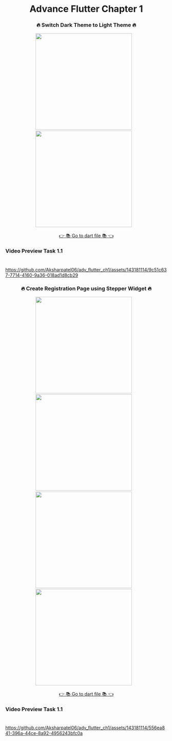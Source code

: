 <h1 align="center">Advance Flutter Chapter 1</h1>

<h3 align="center">🔥 Switch Dark Theme to Light Theme 🔥</h3>
<p align="center">
  <img src='https://github.com/Aksharpatel06/adv_flutter_ch1/assets/143181114/c07ebedd-371f-4b00-b013-6b5ae0f486ec' width = 300>&nbsp;&nbsp;&nbsp;&nbsp;
  <img src='https://github.com/Aksharpatel06/adv_flutter_ch1/assets/143181114/75759db2-172e-47dd-8abd-86b2231b9fed' width = 300>&nbsp;&nbsp;&nbsp;&nbsp;

  <div align="center">
    <a href="https://github.com/Aksharpatel06/adv_flutter_ch1/blob/master/lib/task_1/view/theme_screen.dart">👉 📚 Go to dart file 📚 👈</a>
  </div>
</p>

### Video Preview Task 1.1
#
https://github.com/Aksharpatel06/adv_flutter_ch1/assets/143181114/9c51c637-7714-4160-9a36-018ad1d8cb29

<h3 align="center">🔥 Create Registration Page using Stepper Widget 🔥</h3>
<p align="center">
  <img src='https://github.com/Aksharpatel06/adv_flutter_ch1/assets/143181114/c2dad91f-bc2d-408e-bb21-57cd099a7da3' width = 300>&nbsp;&nbsp;&nbsp;&nbsp;
  <img src='https://github.com/Aksharpatel06/adv_flutter_ch1/assets/143181114/022aadfb-4bde-4014-b0fe-573139b8f4a2' width = 300>&nbsp;&nbsp;&nbsp;&nbsp;
  <img src='https://github.com/Aksharpatel06/adv_flutter_ch1/assets/143181114/2bea904f-4529-4a37-80b7-a6ceea62d47c' width = 300>&nbsp;&nbsp;&nbsp;&nbsp;
  <img src='https://github.com/Aksharpatel06/adv_flutter_ch1/assets/143181114/8ffe857c-659b-44b0-9c2d-dfdb171a41fb' width = 300>&nbsp;&nbsp;&nbsp;&nbsp;

  <div align="center">
    <a href="https://github.com/Aksharpatel06/adv_flutter_ch1/blob/master/lib/task_1/view/theme_screen.dart">👉 📚 Go to dart file 📚 👈</a>
  </div>
</p>

### Video Preview Task 1.1
#

https://github.com/Aksharpatel06/adv_flutter_ch1/assets/143181114/556ea841-396a-44ce-8a92-4956243bfc0a


